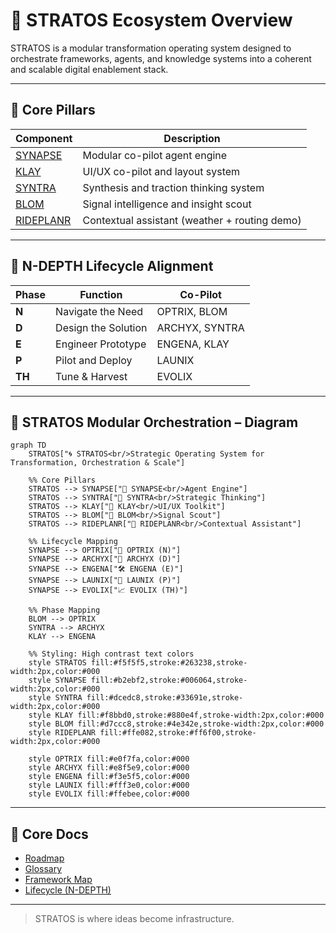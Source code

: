 # 🧭 STRATOS Ecosystem Overview

STRATOS is a modular transformation operating system designed to orchestrate frameworks, agents, and knowledge systems into a coherent and scalable digital enablement stack.

---

## 🧱 Core Pillars

| Component | Description |
|----------|-------------|
| [SYNAPSE](https://github.com/hadzwanihasni/synapse) | Modular co-pilot agent engine |
| [KLAY](https://github.com/hadzwanihasni/klay-ui) | UI/UX co-pilot and layout system |
| [SYNTRA](https://github.com/hadzwanihasni/syntra) | Synthesis and traction thinking system |
| [BLOM](https://github.com/hadzwanihasni/blom) | Signal intelligence and insight scout |
| [RIDEPLANR](https://github.com/hadzwanihasni/rideplanr) | Contextual assistant (weather + routing demo) |

---

## 🔁 N-DEPTH Lifecycle Alignment

| Phase | Function | Co-Pilot |
|-------|----------|----------|
| **N** | Navigate the Need | OPTRIX, BLOM |
| **D** | Design the Solution | ARCHYX, SYNTRA |
| **E** | Engineer Prototype | ENGENA, KLAY |
| **P** | Pilot and Deploy | LAUNIX |
| **TH**| Tune & Harvest | EVOLIX |

---

## 🔄 STRATOS Modular Orchestration – Diagram

```mermaid
graph TD
    STRATOS["🌀 STRATOS<br/>Strategic Operating System for Transformation, Orchestration & Scale"]

    %% Core Pillars
    STRATOS --> SYNAPSE["🧠 SYNAPSE<br/>Agent Engine"]
    STRATOS --> SYNTRA["🧩 SYNTRA<br/>Strategic Thinking"]
    STRATOS --> KLAY["🎨 KLAY<br/>UI/UX Toolkit"]
    STRATOS --> BLOM["🌱 BLOM<br/>Signal Scout"]
    STRATOS --> RIDEPLANR["🧭 RIDEPLANR<br/>Contextual Assistant"]

    %% Lifecycle Mapping
    SYNAPSE --> OPTRIX["🔎 OPTRIX (N)"]
    SYNAPSE --> ARCHYX["🧠 ARCHYX (D)"]
    SYNAPSE --> ENGENA["🛠️ ENGENA (E)"]
    SYNAPSE --> LAUNIX["🚀 LAUNIX (P)"]
    SYNAPSE --> EVOLIX["📈 EVOLIX (TH)"]

    %% Phase Mapping
    BLOM --> OPTRIX
    SYNTRA --> ARCHYX
    KLAY --> ENGENA

    %% Styling: High contrast text colors
    style STRATOS fill:#f5f5f5,stroke:#263238,stroke-width:2px,color:#000
    style SYNAPSE fill:#b2ebf2,stroke:#006064,stroke-width:2px,color:#000
    style SYNTRA fill:#dcedc8,stroke:#33691e,stroke-width:2px,color:#000
    style KLAY fill:#f8bbd0,stroke:#880e4f,stroke-width:2px,color:#000
    style BLOM fill:#d7ccc8,stroke:#4e342e,stroke-width:2px,color:#000
    style RIDEPLANR fill:#ffe082,stroke:#ff6f00,stroke-width:2px,color:#000

    style OPTRIX fill:#e0f7fa,color:#000
    style ARCHYX fill:#e8f5e9,color:#000
    style ENGENA fill:#f3e5f5,color:#000
    style LAUNIX fill:#fff3e0,color:#000
    style EVOLIX fill:#ffebee,color:#000
```

---

## 📂 Core Docs

- [Roadmap](./roadmap.md)  
- [Glossary](./docs/glossary.md)  
- [Framework Map](./docs/framework-map.md)  
- [Lifecycle (N-DEPTH)](./docs/n-depth.md)

---

> STRATOS is where ideas become infrastructure.
